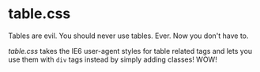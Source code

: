 # table.css

Tables are evil. You should never use tables. Ever. Now you don't have to.

_table.css_ takes the IE6 user-agent styles for table related tags and lets you
use them with `div` tags instead by simply adding classes! WOW!
